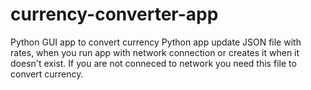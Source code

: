 # currency-converter-app
Python GUI app to convert currency
Python app update JSON file with rates, when you run app with network connection or creates it when it doesn't exist. If you are not conneced to network you need this file to convert currency.
